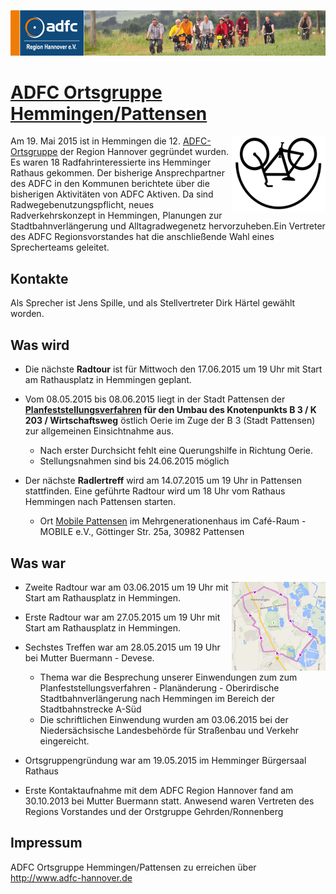 [![](banner.png)](http://www.adfc-hannover.de/)

# [ADFC Ortsgruppe Hemmingen/Pattensen](http://adfc-hemmingen-pattensen.github.io/)


<img src="smiley.png" alt="" style="float:right;"/>

Am 19. Mai 2015 ist in Hemmingen die 12. [ADFC-Ortsgruppe](http://adfc-hemmingen-pattensen.github.io/) der Region Hannover gegründet wurden. Es waren 18 Radfahrinteressierte ins Hemminger Rathaus gekommen. Der bisherige Ansprechpartner des ADFC in den Kommunen berichtete über die bisherigen Aktivitäten von ADFC Aktiven. Da sind Radwegebenutzungspflicht, neues Radverkehrskonzept in Hemmingen, Planungen zur Stadtbahnverlängerung und Alltagradwegenetz hervorzuheben.Ein Vertreter des ADFC Regionsvorstandes hat die anschließende Wahl eines Sprecherteams geleitet.

## Kontakte
Als Sprecher ist Jens Spille, und als Stellvertreter Dirk Härtel gewählt worden.

## Was wird

- Die nächste **Radtour** ist für Mittwoch den 17.06.2015 um 19 Uhr mit Start am Rathausplatz in Hemmingen geplant.

- Vom 08.05.2015 bis 08.06.2015 liegt in der Stadt Pattensen der **[Planfeststellungsverfahren](http://www.hannover.de/Leben-in-der-Region-Hannover/Verwaltungen-Kommunen/Bekanntmachungen-Ausschreibungen/Amtliche-Bekanntmachungen/Planfeststellungsverfahrens-f%C3%BCr-den-Umbau-des-Knotenpunkts-B-3-K-203-Wirtschaftsweg-%C3%B6stlich-Oerie-im-Zuge-der-B-3-Stadt-Pattensen) für den Umbau des Knotenpunkts B 3 / K 203 / Wirtschaftsweg** östlich Oerie im Zuge der B 3 (Stadt Pattensen) zur allgemeinen Einsichtnahme aus. 
    - Nach erster Durchsicht fehlt eine Querungshilfe in Richtung Oerie.  
	- Stellungsnahmen sind bis 24.06.2015 möglich  
    
- Der nächste **Radlertreff** wird am 14.07.2015 um 19 Uhr in Pattensen stattfinden. Eine geführte Radtour wird um 18 Uhr vom Rathaus Hemmingen nach Pattensen starten.

    - Ort [Mobile Pattensen](http://mobile-pattensen.de/) im Mehrgenerationenhaus im  Café-Raum - MOBILE e.V., Göttinger Str. 25a, 30982 Pattensen 


## Was war


<img src="Route2.png" alt="Route#2" style="float:right;"/>

- Zweite Radtour war am 03.06.2015 um 19 Uhr mit Start am Rathausplatz in Hemmingen. 

- Erste Radtour war am 27.05.2015 um 19 Uhr mit Start am Rathausplatz in Hemmingen.

- Sechstes Treffen war am 28.05.2015 um 19 Uhr bei Mutter Buermann - Devese. 
    -  Thema war die Besprechung unserer Einwendungen zum zum Planfeststellungsverfahren - Planänderung - Oberirdische Stadtbahnverlängerung nach Hemmingen  im Bereich der Stadtbahnstrecke A-Süd  
    - Die schriftlichen Einwendung wurden am 03.06.2015 bei der Niedersächsische Landesbehörde für Straßenbau und Verkehr eingereicht.

- Ortsgruppengründung war am 19.05.2015 im Hemminger Bürgersaal Rathaus

- Erste Kontaktaufnahme mit dem ADFC Region Hannover fand am 30.10.2013 bei Mutter Buermann statt. Anwesend waren Vertreten des Regions Vorstandes und der Orstgruppe Gehrden/Ronnenberg  

## Impressum

ADFC Ortsgruppe Hemmingen/Pattensen zu erreichen über <http://www.adfc-hannover.de>  

